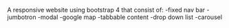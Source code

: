 A responsive website using bootstrap 4 that consist of:
-fixed nav bar
-jumbotron
-modal
-google map
-tabbable content
-drop down list
-carousel

